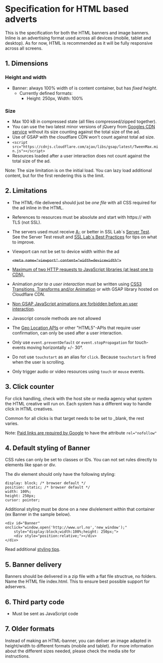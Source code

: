# Specification for HTML based adverts

This is the specification for both the HTML banners and image banners. Inline is an advertising format used across all devices (mobile, tablet and desktop). As for now, HTML is recommended as it will be fully responsive across all screens. 

## 1. Dimensions

### Height and width
* Banner: always 100% width of is content container, but has *fixed height*.
  * Currently defined formats:
    * Height: 250px, Width: 100%

### Size
* Max 100 kB in compressed state (all files compressed/zipped together).
 * You can use the two latest minor versions of jQuery from [Googles CDN service](https://developers.google.com/speed/libraries/devguide#jquery) without its size counting against the total size of the ad. 
 * Use of GSAP with the cloudflare CDN won't count against total ad size. 
  * `<script src="https://cdnjs.cloudflare.com/ajax/libs/gsap/latest/TweenMax.min.js"></script>`
* Resources loaded after a user interaction does not count against the total size of the ad.

Note: The size limitation is on the initial load. You can lazy load additional content, but for the first rendering this is the limit.

## 2. Limitations
* The HTML-file delivered should just be _one file_ with all CSS required for the ad inline in the HTML.
* References to resources must be absolute and start with https:// with TLS (not SSL).
 * The servers used must receive [A-](https://www.ssllabs.com/downloads/SSL_Server_Rating_Guide.pdf) or better in SSL Lab´s [Server Test](https://www.ssllabs.com/projects/best-practices/index.html). See the Server Test result and [SSL Lab´s Best Practices](https://www.ssllabs.com/ssltest/index.html) for tips on what to improve.
* Viewport can not be set to device width within the ad 

	~~`<meta name="viewport" content="width=devicewidth">`~~

* [Maximum of two HTTP requests to JavaScript libraries (at least one to CDN).](spec/maximumhttprequests.md)
* Animation _prior to a user interaction_ must be written using [CSS3 Transitions, Transforms and/or Animation](spec/cssforanimations.md) or with GSAP library hosted on Cloudflare CDN.
 * [Non GSAP JavaScript animations are forbidden before an user interaction](spec/jsanimations.md).
* Javascript console methods are not allowed
* The [Geo Location APIs](spec/geoapi.md) or other "HTML5"-APIs that require user confirmation, can only be used after a user interaction.
* Only use `event.preventDefault` or `event.stopPropagation` for touch-events moving horizontally +/- 30°.
* Do not use `touchstart` as an alias for `click`. Because `touchstart` is fired when the user is scrolling.
* Only trigger audio or video resources using `touch` or `mouse` events.

## 3. Click counter

For click handling, check with the host site or media agency what system the HTML creative will run on. Each system has a different way to handle click in HTML creatives.

Common for all clicks is that target needs to be set to _blank, the rest varies.

Note: [Paid links are required by Google](https://support.google.com/webmasters/answer/96569?hl=en) to have the attribute `rel="nofollow"`

## 4. Default styling of Banner

CSS rules can only be set to classes or IDs. You can not set rules directly to elements like span or div.

The div element should only have the following styling:

    display: block; /* browser default */
    position: static; /* browser default */
    width: 100%;
    height: 250px;
    cursor: pointer;

Additional styling must be done on a new div/element within that container (ex Banner in the sample below).

    <div id="Banner" onclick="window.open('http://www.url.no','new_window');" 
    	style="display:block;width:100%;height: 250px;">
        <div style="position:relative;"></div>
    </div>  

Read additional [styling tips](spec/stylingingtips.md).

## 5. Banner delivery
Banners should be delivered in a zip file with a flat file structrue, no folders. Name the HTML file index.html. This to ensure best possible support for adservers.

## 6. Third party code
* Must be sent as JavaScript code

## 7. Older formats
Instead of making an HTML-banner, you can deliver an image adapted in height/width to different formats (mobile and tablet). For more information about the different sizes needed, please check the media site for instructions.
